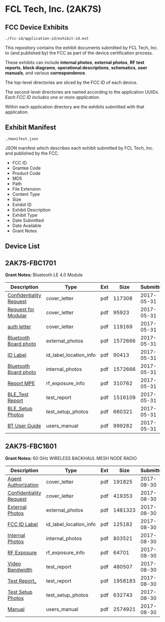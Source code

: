 # FCL Tech, Inc. (2AK7S)
## FCC Device Exhibits

```
./fcc-id/application-id/exhibit-id.ext
```

This repository contains the exhibit documents submitted by FCL Tech, Inc. to (and published by) the FCC as part of the device certification process.

These exhibits can include **internal photos**, **external photos**, **RF test reports**, **block diagrams**, **operational descriptions**, **schematics**, **user manuals**, and various **correspondence**.

The top-level directories are sliced by the FCC ID of each device.

The second-level directories are named according to the application UUIDs. *Each FCC ID includes one or more application.*

Within each application directory are the exhibits submitted with that application. 

## Exhibit Manifest

```
./manifest.json
```

JSON manifest which describes each exhibit submitted by FCL Tech, Inc. and published by the FCC.

- FCC ID
- Grantee Code
- Product Code
- MD5
- Path
- File Extension
- Content Type
- Size
- Exhibit ID
- Exhibit Description
- Exhibit Type
- Date Submitted
- Date Available
- Grant Notes

## Device List
## 2AK7S-FBC1701
**Grant Notes:** Bluetooth LE 4.0 Module

| Description | Type | Ext | Size | Submitted | Available |
| ----------- | ---- | --- | ---- | --------- | --------- |
| [Confidentiality Request](2AK7S-FBC1701/f30c00d29370526892836c086eb883b3/3409750.pdf) | cover_letter | pdf | 117308 | 2017-05-31 | 2017-06-01 |
| [Request for Modular](2AK7S-FBC1701/f30c00d29370526892836c086eb883b3/3409752.pdf) | cover_letter | pdf | 95923 | 2017-05-31 | 2017-06-01 |
| [auth  letter](2AK7S-FBC1701/f30c00d29370526892836c086eb883b3/3409753.pdf) | cover_letter | pdf | 119169 | 2017-05-31 | 2017-06-01 |
| [Bluetooth Board photo](2AK7S-FBC1701/f30c00d29370526892836c086eb883b3/3409749.pdf) | external_photos | pdf | 1572666 | 2017-05-31 | 2017-10-31 |
| [ID Label](2AK7S-FBC1701/f30c00d29370526892836c086eb883b3/3409751.pdf) | id_label_location_info | pdf | 90413 | 2017-05-31 | 2017-06-01 |
| [Bluetooth Board photo](2AK7S-FBC1701/f30c00d29370526892836c086eb883b3/3409749.pdf) | internal_photos | pdf | 1572666 | 2017-05-31 | 2017-10-31 |
| [Report MPE](2AK7S-FBC1701/f30c00d29370526892836c086eb883b3/3409755.pdf) | rf_exposure_info | pdf | 310762 | 2017-05-31 | 2017-06-01 |
| [BLE_Test Report](2AK7S-FBC1701/f30c00d29370526892836c086eb883b3/3409754.pdf) | test_report | pdf | 1516109 | 2017-05-31 | 2017-06-01 |
| [BLE_Setup Photos](2AK7S-FBC1701/f30c00d29370526892836c086eb883b3/3409746.pdf) | test_setup_photos | pdf | 660321 | 2017-05-31 | 2017-10-31 |
| [BT User Guide](2AK7S-FBC1701/f30c00d29370526892836c086eb883b3/3409747.pdf) | users_manual | pdf | 999282 | 2017-05-31 | 2017-10-31 |
## 2AK7S-FBC1601
**Grant Notes:** 60 GHz WIRELESS BACKHAUL MESH NODE RADIO

| Description | Type | Ext | Size | Submitted | Available |
| ----------- | ---- | --- | ---- | --------- | --------- |
| [Agent Authorization](2AK7S-FBC1601/30f01307982d3718fb84ffdf5110f8c2/3534973.pdf) | cover_letter | pdf | 191825 | 2017-08-30 | 2017-08-30 |
| [Confidentiality Request](2AK7S-FBC1601/30f01307982d3718fb84ffdf5110f8c2/3534974.pdf) | cover_letter | pdf | 419353 | 2017-08-30 | 2017-08-30 |
| [External Photos](2AK7S-FBC1601/30f01307982d3718fb84ffdf5110f8c2/3534970.pdf) | external_photos | pdf | 1481323 | 2017-08-30 | 2018-01-15 |
| [FCC ID Label](2AK7S-FBC1601/30f01307982d3718fb84ffdf5110f8c2/3534975.pdf) | id_label_location_info | pdf | 125182 | 2017-08-30 | 2017-08-30 |
| [Internal Photos](2AK7S-FBC1601/30f01307982d3718fb84ffdf5110f8c2/3534971.pdf) | internal_photos | pdf | 803521 | 2017-08-30 | 2018-01-15 |
| [RF Exposure](2AK7S-FBC1601/30f01307982d3718fb84ffdf5110f8c2/3535543.pdf) | rf_exposure_info | pdf | 64701 | 2017-08-30 | 2017-08-30 |
| [Video Bandwidth](2AK7S-FBC1601/30f01307982d3718fb84ffdf5110f8c2/3534977.pdf) | test_report | pdf | 480507 | 2017-08-30 | 2017-08-30 |
| [Test Report_](2AK7S-FBC1601/30f01307982d3718fb84ffdf5110f8c2/3535545.pdf) | test_report | pdf | 1958183 | 2017-08-30 | 2017-08-30 |
| [Test Setup Photos](2AK7S-FBC1601/30f01307982d3718fb84ffdf5110f8c2/3534969.pdf) | test_setup_photos | pdf | 632743 | 2017-08-30 | 2018-01-15 |
| [Manual](2AK7S-FBC1601/30f01307982d3718fb84ffdf5110f8c2/3534972.pdf) | users_manual | pdf | 2574921 | 2017-08-30 | 2018-01-15 |
